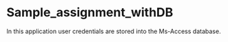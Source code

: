 # Sample_assignment_withDB

In this application user credentials are stored into the Ms-Access database. 
